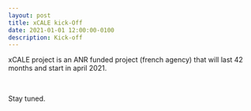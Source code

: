 ```yaml
---
layout: post
title: xCALE kick-Off
date: 2021-01-01 12:00:00-0100
description: Kick-off
---
```

xCALE project is an ANR funded project (french agency) that will last 42 months and start in april 2021.

<br />

Stay tuned.
